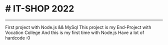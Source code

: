 <h1># IT-SHOP 2022</h1>
  <hr>
<p>
  First project with Node.js && MySql 
This project is my End-Project with Vocation College 
And this is my first time with Node.js 
Have a lot of hardcode :0
  </p>

